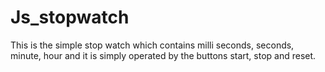 # Js_stopwatch

This is the simple stop watch which contains milli seconds, seconds, minute, hour and it is simply operated by the buttons start, stop and reset.
